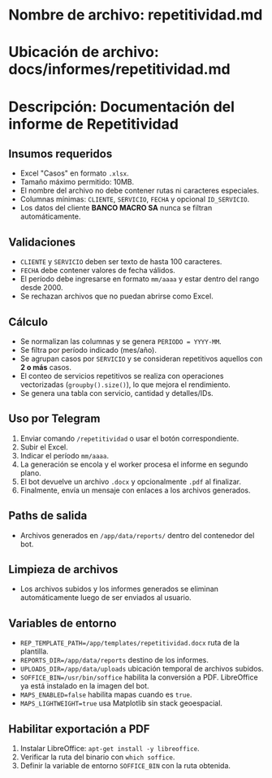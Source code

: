 # Nombre de archivo: repetitividad.md
# Ubicación de archivo: docs/informes/repetitividad.md
# Descripción: Documentación del informe de Repetitividad

## Insumos requeridos
- Excel "Casos" en formato `.xlsx`.
- Tamaño máximo permitido: 10MB.
- El nombre del archivo no debe contener rutas ni caracteres especiales.
- Columnas mínimas: `CLIENTE`, `SERVICIO`, `FECHA` y opcional `ID_SERVICIO`.
- Los datos del cliente **BANCO MACRO SA** nunca se filtran automáticamente.

## Validaciones
- `CLIENTE` y `SERVICIO` deben ser texto de hasta 100 caracteres.
- `FECHA` debe contener valores de fecha válidos.
- El período debe ingresarse en formato `mm/aaaa` y estar dentro del rango desde 2000.
- Se rechazan archivos que no puedan abrirse como Excel.

## Cálculo
- Se normalizan las columnas y se genera `PERIODO = YYYY-MM`.
- Se filtra por período indicado (mes/año).
- Se agrupan casos por `SERVICIO` y se consideran repetitivos aquellos con **2 o más** casos.
- El conteo de servicios repetitivos se realiza con operaciones vectorizadas (`groupby().size()`), lo que mejora el rendimiento.
- Se genera una tabla con servicio, cantidad y detalles/IDs.

## Uso por Telegram
1. Enviar comando `/repetitividad` o usar el botón correspondiente.
2. Subir el Excel.
3. Indicar el período `mm/aaaa`.
4. La generación se encola y el worker procesa el informe en segundo plano.
5. El bot devuelve un archivo `.docx` y opcionalmente `.pdf` al finalizar.
6. Finalmente, envía un mensaje con enlaces a los archivos generados.

## Paths de salida
- Archivos generados en `/app/data/reports/` dentro del contenedor del bot.

## Limpieza de archivos
- Los archivos subidos y los informes generados se eliminan automáticamente luego de ser enviados al usuario.

## Variables de entorno
- `REP_TEMPLATE_PATH=/app/templates/repetitividad.docx` ruta de la plantilla.
- `REPORTS_DIR=/app/data/reports` destino de los informes.
- `UPLOADS_DIR=/app/data/uploads` ubicación temporal de archivos subidos.
- `SOFFICE_BIN=/usr/bin/soffice` habilita la conversión a PDF. LibreOffice ya está instalado en la imagen del bot.
- `MAPS_ENABLED=false` habilita mapas cuando es `true`.
- `MAPS_LIGHTWEIGHT=true` usa Matplotlib sin stack geoespacial.

## Habilitar exportación a PDF
1. Instalar LibreOffice: `apt-get install -y libreoffice`.
2. Verificar la ruta del binario con `which soffice`.
3. Definir la variable de entorno `SOFFICE_BIN` con la ruta obtenida.
